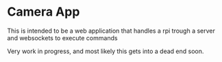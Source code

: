 # Camera App

This is intended to be a web application that handles a rpi trough a server and websockets to execute commands

Very work in progress, and most likely this gets into a dead end soon.
